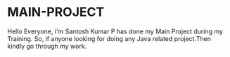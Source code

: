 # MAIN-PROJECT
Hello Everyone, i'm Santosh Kumar P has done my Main Project during my Training. So, if anyone looking for doing any Java related project.Then kindly go through my work.
